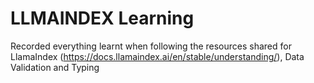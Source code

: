 # LLMAINDEX Learning

Recorded everything learnt when following the resources shared for LlamaIndex (https://docs.llamaindex.ai/en/stable/understanding/), Data Validation and Typing